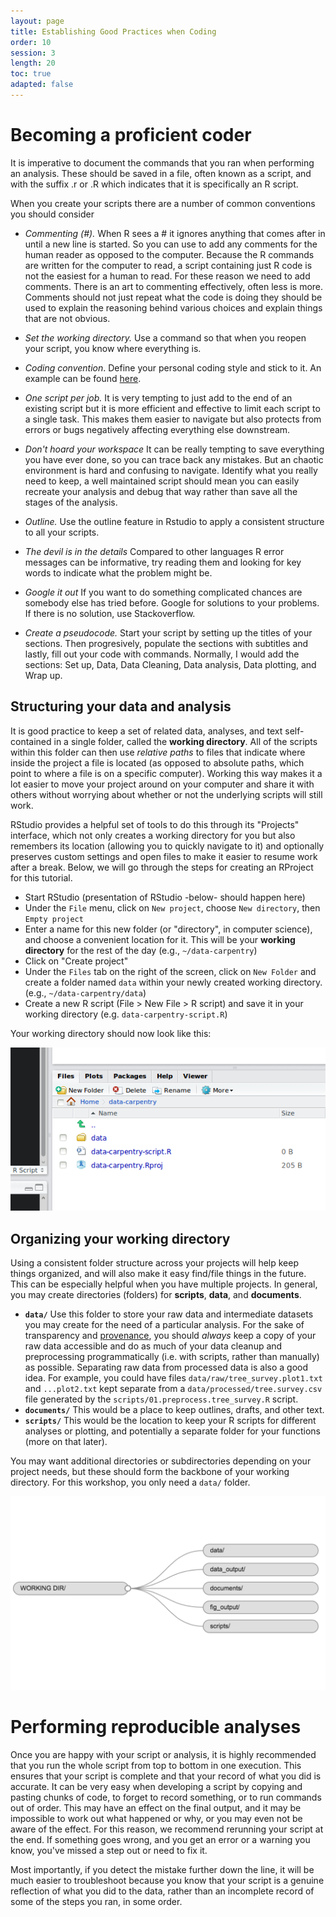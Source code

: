 ```yaml
---
layout: page
title: Establishing Good Practices when Coding
order: 10
session: 3
length: 20
toc: true
adapted: false
---
```


# Becoming a proficient coder

It is imperative to document the commands that you ran when performing an analysis. These should be saved in a file, often known as a script, and with the suffix .r or .R which indicates that it is specifically an R script. 

When you create your scripts there are a number of common conventions you should consider 

- *Commenting (#).* When R sees a # it ignores anything that comes after in until a new line is started. So you can use to add any comments for the human reader as opposed to the computer. Because the R commands are written for the computer to read, a script containing just R code is not the easiest for a human to read. For these reason we need to add comments. There is an art to commenting effectively, often less is more. Comments should not just repeat what the code is doing they should be used to explain the reasoning behind various choices and explain things that are not obvious. 

- *Set the working directory.* Use a command so that when you reopen your script, you know where everything is.

- *Coding convention*. Define your personal coding style and stick to it. An example can be found [here](http://adv-r.had.co.nz/Style.html).


- *One script per job.* It is very tempting to just add to the end of an existing script but it is more efficient and effective to limit each script  to a single task. This makes them easier to navigate but also protects from errors or bugs negatively affecting everything else downstream. 

- *Don't hoard your workspace* It can be really tempting to save everything you have ever done, so you can trace back any mistakes. But an chaotic environment is hard and confusing to navigate. Identify what you really need to keep, a well maintained script should mean you can easily recreate your analysis and debug that way rather than save all the stages of the analysis.

- *Outline.* Use the outline feature in Rstudio to apply a consistent structure to all your scripts.

- *The devil is in the details* Compared to other languages R error messages can be informative, try reading them and looking for key words to indicate what the problem might be. 

- *Google it out* If you want to do something complicated chances are somebody else has tried before. Google for solutions to your problems. If there is no solution, use Stackoverflow.


- *Create a pseudocode.* Start your script by setting up the titles of your sections. Then progresively, populate the sections with subtitles and lastly, fill out your code with commands. Normally, I would add the sections: Set up, Data, Data Cleaning, Data analysis, Data plotting, and Wrap up. 

## Structuring your data and analysis 

It is good practice to keep a set of related data, analyses, and text
self-contained in a single folder, called the **working directory**. All of the
scripts within this folder can then use *relative paths* to files that indicate
where inside the project a file is located (as opposed to absolute paths, which
point to where a file is on a specific computer). Working this way makes it
a lot easier to move your project around on your computer and share it with
others without worrying about whether or not the underlying scripts will still
work.

RStudio provides a helpful set of tools to do this through its "Projects"
interface, which not only creates a working directory for you but also
remembers its location (allowing you to quickly navigate to it) and optionally
preserves custom settings and open files to make it easier to resume work after
a break. Below, we will go through the steps for creating an RProject for this
tutorial.


* Start RStudio (presentation of RStudio -below- should happen here)
* Under the `File` menu, click on `New project`, choose `New directory`, then
  `Empty project`
* Enter a name for this new folder (or "directory", in computer science), and
  choose a convenient location for it. This will be your **working directory**
  for the rest of the day (e.g., `~/data-carpentry`)
* Click on "Create project"
* Under the `Files` tab on the right of the screen, click on `New Folder` and
  create a folder named `data` within your newly created working directory. (e.g., `~/data-carpentry/data`)
* Create a new R script (File > New File > R script) and save it in your working
  directory (e.g. `data-carpentry-script.R`)

Your working directory should now look like this:

![How it should look like at the beginning of this lesson](../images/r_starting_how_it_should_like.png)

## Organizing your working directory

Using a consistent folder structure across your projects will
help keep things organized, and will also make it easy find/file things in the
future. This can be especially helpful when you have multiple projects. In
general, you may create directories (folders) for **scripts**, **data**, and
**documents**.

 - **`data/`** Use this folder to store your raw data and intermediate
   datasets you may create for the need of a particular analysis. For the sake
   of transparency and [provenance](https://en.wikipedia.org/wiki/Provenance),
   you should *always* keep a copy of your raw data accessible and do as much
   of your data cleanup and preprocessing programmatically (i.e. with scripts,
   rather than manually) as possible. Separating raw data from processed data
   is also a good idea. For example, you could have files
   `data/raw/tree_survey.plot1.txt` and `...plot2.txt` kept separate from
   a `data/processed/tree.survey.csv` file generated by the
   `scripts/01.preprocess.tree_survey.R` script.
 - **`documents/`** This would be a place to keep outlines, drafts, and other text.
 - **`scripts/`** This would be the location to keep your R scripts for
   different analyses or plotting, and potentially a separate folder for your
   functions (more on that later).

You may want additional directories or subdirectories depending on your project
needs, but these should form the backbone of your working directory. For this
workshop, you only need a `data/` folder.

![Example of a working directory structure](../images/R-ecology-work_dir_structure.png)

# Performing reproducible analyses

Once you are happy with your script or analysis, it is highly recommended that you run the whole script from top to bottom in one execution.
This ensures that your script is complete and that your record of what you did is accurate. It can be very easy when developing a script by copying and pasting chunks of code, to forget to record something, or to run commands out of order. This may have an effect on the final output, and it may be impossible to work out what happened or why, or you may even not be aware of the effect. For this reason, we recommend rerunning your script at the end. If something goes wrong, and you get an error or a warning you know, you've missed a step out or need to fix it. 

Most importantly, if you detect the mistake further down the line, it will be much easier to troubleshoot because you know that your script is a genuine
reflection of what you did to the data, rather than an incomplete record of some of the steps you ran, in some order. 